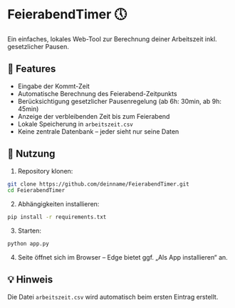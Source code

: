 # FeierabendTimer 🕔

Ein einfaches, lokales Web-Tool zur Berechnung deiner Arbeitszeit inkl. gesetzlicher Pausen.

## 🔧 Features

- Eingabe der Kommt-Zeit
- Automatische Berechnung des Feierabend-Zeitpunkts
- Berücksichtigung gesetzlicher Pausenregelung (ab 6h: 30min, ab 9h: 45min)
- Anzeige der verbleibenden Zeit bis zum Feierabend
- Lokale Speicherung in `arbeitszeit.csv`
- Keine zentrale Datenbank – jeder sieht nur seine Daten

## 🚀 Nutzung

1. Repository klonen:
```bash
git clone https://github.com/deinname/FeierabendTimer.git
cd FeierabendTimer
```

2. Abhängigkeiten installieren:
```bash
pip install -r requirements.txt
```

3. Starten:
```bash
python app.py
```

4. Seite öffnet sich im Browser – Edge bietet ggf. „Als App installieren“ an.

## 💡 Hinweis

Die Datei `arbeitszeit.csv` wird automatisch beim ersten Eintrag erstellt.
